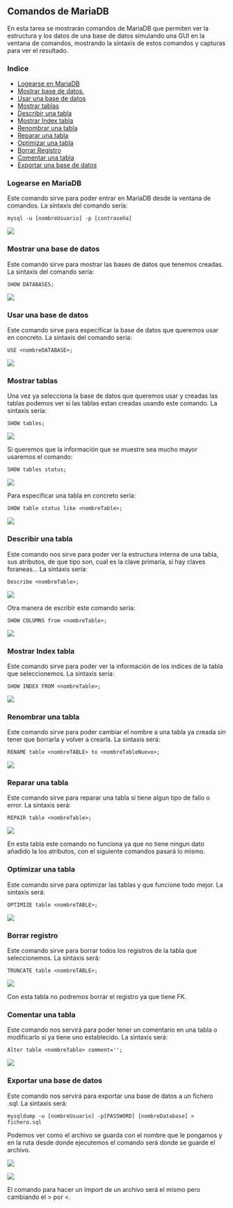 ## Comandos de MariaDB ##
En esta tarea se mostrarán comandos de MariaDB que permiten ver la estructura y los datos de una base de datos simulando una GUI en la ventana de comandos, mostrando la sintaxis de estos comandos y capturas para ver el resultado.

### Indice ###
- [Logearse en MariaDB](#LOGIN)
- [Mostrar base de datos.](#SHOWBDD)
- [Usar una base de datos](#USE)
- [Mostrar tablas](#SHOWT)
- [Describir una tabla](#DESC)
- [Mostrar Index tabla](#INDEX)
- [Renombrar una tabla](#RENAME)
- [Reparar una tabla](#REPAIR)
- [Optimizar una tabla](#OPTI)
- [Borrar Registro](#TRUN)
- [Comentar una tabla](#COMMENT)
- [Exportar una base de datos](#EXPORT)

### Logearse en MariaDB <a name="LOGIN"></a>
Este comando sirve para poder entrar en MariaDB desde la ventana de comandos. La sintaxis del comando sería:
	
	mysql -u [nombreUsuario] -p [contraseña]
![](Img/Comandos-1.PNG)

### Mostrar una base de datos <a name="SHOWBDD"></a> ###
Este comando sirve para mostrar las bases de datos que tenemos creadas. La sintaxis del comando sería:

	SHOW DATABASES;
![](Img/Comandos-2.PNG)

### Usar una base de datos <a name="USE"></a> ###
Este comando sirve para especificar la base de datos que queremos usar en concreto. La sintaxis del comando sería:

	USE <nombreDATABASE>;
![](Img/Comandos-3.PNG)

### Mostrar tablas <a name="SHOWT"></a> ###
Una vez ya selecciona la base de datos que queremos usar y creadas las tablas podemos ver si las tablas estan creadas usando este comando. La sintaxis sería:

	SHOW tables;
![](Img/Comandos-4.PNG)

Si queremos que la información que se muestre sea mucho mayor usaremos el comando:

	SHOW tables status;
![](Img/Comandos-9.PNG)

Para especificar una tabla en concreto sería:

	SHOW table status like <nombreTable>;
![](Img/Comandos-10.PNG)

### Describir una tabla <a name="DESC"></a> ###
Este comando nos sirve para poder ver la estructura interna de una tabla, sus atributos, de que tipo son, cual es la clave primaria, si hay claves foraneas... La sintaxis sería:

	Describe <nombreTable>;
![](Img/Comandos-5.PNG)

Otra manera de escribir este comando sería:

	SHOW COLUMNS from <nombreTable>;
![](Img/Comandos-11.PNG)

### Mostrar Index tabla <a name="INDEX"></a> ###
Este comando sirve para poder ver la información de los indices de la tabla que seleccionemos. La sintaxis sería:

	SHOW INDEX FROM <nombreTable>;
![](Img/Comandos-6.PNG)

### Renombrar una tabla <a name="RENAME"></a> ###
Este comando sirve para poder cambiar el nombre a una tabla ya creada sin tener que borrarla y volver a crearla. La sintaxis será:

	RENAME table <nombreTABLE> to <nombreTableNuevo>;
![](Img/Comandos-12.PNG)

### Reparar una tabla <a name="REPAIR"></a> ###
Este comando sirve para reparar una tabla si tiene algun tipo de fallo o error. La sintaxis será:
	
	REPAIR table <nombreTable>;
![](Img/Comandos-13.PNG)

En esta tabla este comando no funciona ya que no tiene ningun dato añadido la los atributos, con el siguiente comandos pasará lo mismo.
### Optimizar una tabla <a name="OPTI"></a> ###
Este comando sirve para optimizar las tablas y que funcione todo mejor. La sintaxis será:

	OPTIMIZE table <nombreTABLE>;
![](Img/Comandos-14.PNG)

### Borrar registro <a name="TRUN"></a> ###
Este comando sirve para borrar todos los registros de la tabla que seleccionemos. La sintaxis será:

	TRUNCATE table <nombreTABLE>;
![](Img/Comandos-15.PNG)

Con esta tabla no podremos borrar el registro ya que tiene FK.

### Comentar una tabla <a name="COMMENT"></a> ###
Este comando nos servirá para poder tener un comentario en una tabla o modificarlo si ya tiene uno establecido. La sintaxis será:

	Alter table <nombreTable> comment='';
![](Img/Comandos-16.PNG)

### Exportar una base de datos <a name="EXPORT"></a> ###
Este comando nos servirá para exportar una base de datos a un fichero .sql. La sintaxis será:

	mysqldump -u [nombreUsuario] -p[PASSWORD] [nombreDatabase] > fichero.sql
Podemos ver como el archivo se guarda con el nombre que le pongamos y en la ruta desde donde ejecutemos el comando será donde se guarde el archivo.

![](Img/Comandos-7.PNG) 

![](Img/Comandos-8.PNG)

El comando para hacer un Import de un archivo será el mismo pero cambiando el > por <.